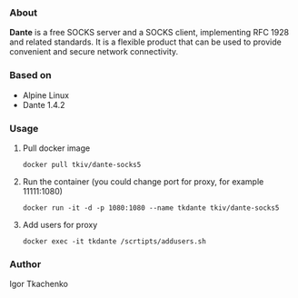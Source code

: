 ### About

**Dante** is a free SOCKS server and a SOCKS client, implementing RFC 1928 and related standards. It is a flexible product that can be used to provide convenient and secure network connectivity.

### Based on

- Alpine Linux
- Dante 1.4.2

### Usage

1. Pull docker image 

   ```
   docker pull tkiv/dante-socks5
   ```

2. Run the container (you could change port for proxy, for example 11111:1080)

   ```
   docker run -it -d -p 1080:1080 --name tkdante tkiv/dante-socks5
   ```

3. Add users for proxy

   ```
   docker exec -it tkdante /scrtipts/addusers.sh
   ```

   

### Author

Igor Tkachenko
